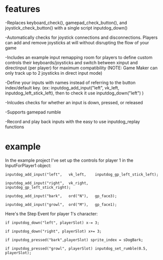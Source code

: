 # features

-Replaces keyboard_check(), gamepad_check_button(), and joystick_check_button() with a single script inputdog_down()

-Automatically checks for joystick connections and disconnections. Players can add and remove joysticks at will without disrupting the flow of your game

-Includes an example input remapping room for players to define custom controls their keyboards/joysticks and switch between xinput and directinput (per player) for maximum compatibility (NOTE: Game Maker can only track up to 2 joysticks in direct input mode)

-Define your inputs with names instead of referring to the button index/default key. (ex: inputdog_add_input("left", vk_left, inputdog_left_stick_left), then to check it use inputdog_down("left") )

-Inlcudes checks for whether an input is down, pressed, or released

-Supports gamepad rumble

-Record and play back inputs with the easy to use inputdog_replay functions

# example

In the example project I've set up the controls for player 1 in the InputForPlayer1 object:

    inputdog_add_input("left",   vk_left,    inputdog_gp_left_stick_left);

    inputdog_add_input("right",  vk_right,   inputdog_gp_left_stick_right);

    inputdog_add_input("bark",   ord("N"),   gp_face3);

    inputdog_add_input("growl",  ord("M"),   gp_face1);

 
Here's the Step Event for player 1's character:

    if inputdog_down("left", playerSlot) x-= 3;

    if inputdog_down("right", playerSlot) x+= 3;

    if inputdog_pressed("bark",playerSlot) sprite_index = sDogBark;

    if inputdog_pressed("growl", playerSlot) inputdog_set_rumble(0.5, playerSlot);

